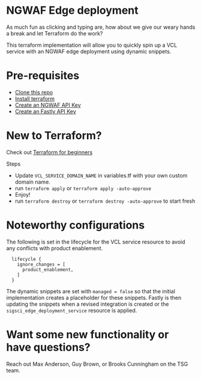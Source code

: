 # NGWAF Edge deployment
As much fun as clicking and typing are, how about we give our weary hands a break and let Terraform do the work?

This terraform implementation will allow you to quickly spin up a VCL service with an NGWAF edge deployment using dynamic snippets.

# Pre-requisites
* [Clone this repo](https://docs.github.com/en/repositories/creating-and-managing-repositories/cloning-a-repository)
* [Install terraform](https://developer.hashicorp.com/terraform/downloads)
* [Create an NGWAF API Key](https://docs.fastly.com/signalsciences/developer/using-our-api/#about-api-access-tokens)
* [Create an Fastly API Key](https://docs.fastly.com/en/guides/using-api-tokens)

# New to Terraform?
Check out [Terraform for beginners](https://geekflare.com/terraform-for-beginners/)

Steps
* Update `VCL_SERVICE_DOMAIN_NAME` in variables.tf with your own custom domain name.
* run `terraform apply` or `terraform apply -auto-approve`
* Enjoy!
* run `terraform destroy` or `terraform destroy -auto-approve` to start fresh

# Noteworthy configurations
The following is set in the lifecycle for the VCL service resource to avoid any conflicts with product enablement.

```
  lifecycle {
    ignore_changes = [
      product_enablement,
    ]
  }
```

The dynamic snippets are set with `managed = false` so that the initial implementation creates a placeholder for these snippets. Fastly is then updating the snippets when a revised integration is created or the `sigsci_edge_deployment_service` resource is applied.

# Want some new functionality or have questions?
Reach out Max Anderson, Guy Brown, or Brooks Cunningham on the TSG team.

